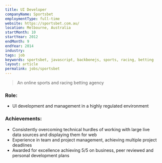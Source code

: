 ```yaml
---
title: UI Developer
companyName: Sportsbet
employmentType: full-time
website: https://sportsbet.com.au/
location: Melbourne, Australia
startMonth: 10
startYear: 2012
endMonth: 9
endYear: 2014
industry:
tags: job
keywords: sportsbet, javascript, backbonejs, sports, racing, betting
layout: article
permalink: jobs/sportsbet
---
```


> An online sports and racing betting agency

### Role:

- UI development and management in a highly regulated environment

### Achievements:

- Consistently overcoming technical hurdles of working with large live data sources and displaying them for web
- Experience in team and project management, achieving multiple project deadlines
- Awarded for excellence achieving 5/5 on business, peer reviewed and personal development plans
